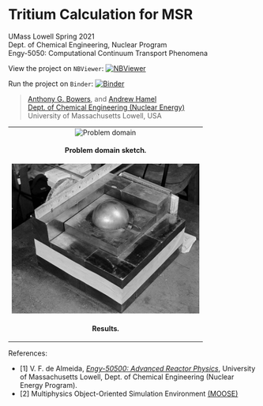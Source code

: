 # Tritium Calculation for MSR

UMass Lowell Spring 2021 <br>
Dept. of Chemical Engineering, Nuclear Program <br>
Engy-5050: Computational Continuum Transport Phenomena

View the project on `NBViewer`: [![NBViewer](https://raw.githubusercontent.com/jupyter/design/master/logos/Badges/nbviewer_badge.svg)](https://nbviewer.jupyter.org/github/dpploy/engy-5310/blob/main/projects/tritium/report.ipynb)

Run the project on `Binder`: [![Binder](https://mybinder.org/badge_logo.svg)](https://mybinder.org/v2/gh/dpploy/engy-5310/HEAD?filepath=projects%2Ftritium%2Freport.ipynb)

 >[Anthony G. Bowers](https://github.com/AnthonyB08), and [Andrew Hamel](https://github.com/anhamel) <br>
 >[Dept. of Chemical Engineering (Nuclear Energy)](xxx) <br>
 >University of Massachusetts Lowell, USA <br>

|  |
|:---:|
| <img width="380" src="pics/sphere.jpeg" title="Problem domain"> |
| <p style="text-align:center;"><b>Problem domain sketch.</b></p> |
| <img width="380" src="pics/Partially-reflected-plutonium-sphere.jpeg" title="Results"> |
| <p style="text-align:center;"><b> Results.</b></p> |

References:

- [1] V. F. de Almeida, [*Engy-50500: Advanced Reactor Physics*](https://github.com/dpploy/engy-5050),  University of Massachusetts Lowell, Dept. of Chemical Engineering (Nuclear Energy Program).
- [2] Multiphysics Object-Oriented Simulation Environment [(MOOSE)](https://mooseframework.org)

